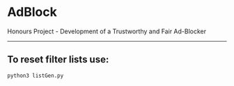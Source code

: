 # AdBlock

Honours Project - Development of a Trustworthy and Fair Ad-Blocker

---

## To reset filter lists use:

`python3 listGen.py`

